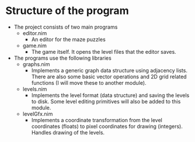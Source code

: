 # Structure of the program
- The project consists of two main programs
  - editor.nim
    - An editor for the maze puzzles
  - game.nim
    - The game itself. It opens the level files that the editor saves.
- The programs use the following libraries
  - graphs.nim
    - Implements a generic graph data structure using adjacency lists. There are also some basic vector operations and 2D grid related functions (I will move these to another module). 
  - levels.nim 
    - Implements the level format (data structure) and saving the levels to disk. Some level editing primitives will also be added to this module.
  - levelGfx.nim
    - Implements a coordinate transformation from the level coordinates (floats) to pixel coordinates for drawing (integers). Handles drawing of the levels.
